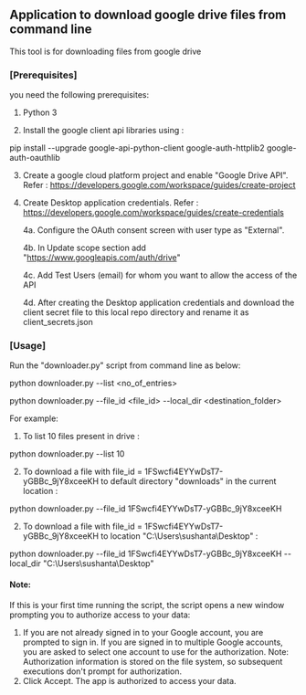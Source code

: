 ## Application to download google drive files from command line
This tool is for downloading files from google drive

### [Prerequisites]
you need the following prerequisites:

1. Python 3

2. Install the google client api libraries using :

pip install --upgrade google-api-python-client google-auth-httplib2 google-auth-oauthlib

3. Create a google cloud platform project and enable "Google Drive API". Refer :
https://developers.google.com/workspace/guides/create-project

4. Create Desktop application credentials. Refer :
https://developers.google.com/workspace/guides/create-credentials

    4a. Configure the OAuth consent screen with user type as "External". 
    
    4b. In Update scope section add "https://www.googleapis.com/auth/drive"
    
    4c. Add Test Users (email) for whom you want to allow the access of the API
    
    4d. After creating the Desktop application credentials and download the client secret file to this local repo directory and rename it as client_secrets.json
    

### [Usage]
 
Run the "downloader.py" script from command line as below:

python downloader.py --list <no_of_entries>

python downloader.py --file_id <file_id> --local_dir <destination_folder>

For example:

1. To list 10 files present in drive :

python downloader.py --list 10

2. To download a file with file_id = 1FSwcfi4EYYwDsT7-yGBBc_9jY8xceeKH to default directory "downloads" in the current location : 

python downloader.py --file_id 1FSwcfi4EYYwDsT7-yGBBc_9jY8xceeKH

2. To download a file with file_id = 1FSwcfi4EYYwDsT7-yGBBc_9jY8xceeKH to location "C:\Users\sushanta\Desktop" :

python downloader.py --file_id 1FSwcfi4EYYwDsT7-yGBBc_9jY8xceeKH --local_dir "C:\Users\sushanta\Desktop"



#### Note:
If this is your first time running the script, the script opens a new window prompting you to authorize access to your data:

1. If you are not already signed in to your Google account, you are prompted to sign in. 
   If you are signed in to multiple Google accounts, you are asked to select one account to use for the authorization.
   Note: Authorization information is stored on the file system, so subsequent executions don't prompt for authorization.
2. Click Accept. The app is authorized to access your data.
